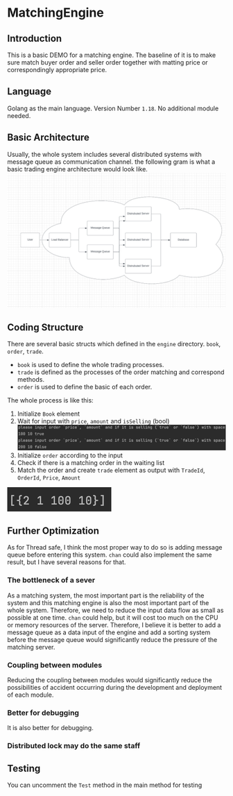 # MatchingEngine

## Introduction
This is a basic DEMO for a matching engine. 
The baseline of it is to make sure 
match buyer order and seller order together with 
matting price or correspondingly appropriate price.

## Language
Golang as the main language. Version Number `1.18`. No additional module needed.

## Basic Architecture
Usually, the whole system includes several distributed systems
with message queue as communication channel. the following gram
is what a basic trading engine architecture would look like.
![](images/system-architecture.png)

## Coding Structure

There are several basic structs which defined in the `engine` directory.
`book`, `order`, `trade`.

* `book` is used to define the whole trading processes.
* `trade` is defined as the processes of the order matching and correspond methods.
* `order` is used to define the basic of each order.

The whole process is like this:
1. Initialize `Book` element
2. Wait for input with `price`, `amount` and `isSelling` (bool)
![](images/input.png)
3. Initialize `order` according to the input
4. Check if there is a matching order in the waiting list
5. Match the order and create `trade` element as output with `TradeId`, `OrderId`, `Price`, `Amount`

![](images/output.png)

## Further Optimization 

As for Thread safe, I think the most proper way to do so is adding
message queue before entering this system. `chan` could also implement 
the same result, but I have several reasons for that.

### The bottleneck of a sever
As a matching system, the most important part is
the reliability of the system and this matching engine is also the most important part
of the whole system. Therefore, we need to reduce the input data flow as small as possible at
one time. `chan` could help, but it will cost too much on the CPU or memory resources of the server.
Therefore, I believe it is better to add a message queue as a data input of the engine and add a sorting
system before the message queue would significantly reduce the pressure of the  matching server.

### Coupling between modules
Reducing the coupling between modules would significantly reduce the possibilities of accident occurring
during the development and deployment of each module.

### Better for debugging
It is also better for debugging.

### Distributed lock may do the same staff

## Testing 
You can uncomment the `Test` method in the main method for testing 